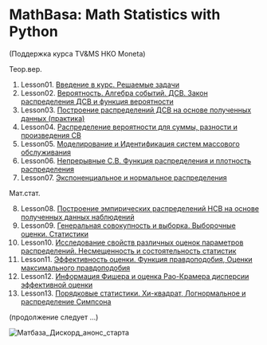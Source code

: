 # MathBasa: Math Statistics with Python
(Поддержка курса TV&MS НКО Moneta)  

Теор.вер.  

01. Lesson01. [Введение в курс. Решаемые задачи](https://github.com/garry-nn/repo1/tree/main/Lesson01)
02. Lesson02. [Вероятность. Алгебра событий. ДСВ. Закон распределения ДСВ и функция вероятности](https://github.com/garry-nn/repo1/tree/main/Lesson02) 
03. Lesson03. [Построение распределений ДСВ на основе полученных данных (практика)](https://github.com/garry-nn/repo1/tree/main/Lesson03) 
04. Lesson04. [Распределение вероятности для суммы, разности и произведения СВ](https://github.com/garry-nn/repo1/tree/main/Lesson04)
05. Lesson05. [Моделирование и Идентификация систем массового обслуживания](https://github.com/garry-nn/repo1/tree/main/Lesson05) 
06. Lesson06. [Непрерывные С.В. Функция распределения и плотность распределения](https://github.com/garry-nn/repo1/tree/main/Lesson06) 
07. Lesson07. [Экспоненциальное и нормальное распределения](https://github.com/garry-nn/repo1/tree/main/Lesson07)  

Мат.стат.  

08. Lesson08. [Построение эмпирических распределений НСВ на основе полученных данных наблюдений](https://github.com/garry-nn/repo1/tree/main/Lesson08) 
09. Lesson09. [Генеральная совокупность и выборка. Выборочные оценки. Статистики](https://github.com/garry-nn/repo1/tree/main/Lesson09) 
10. Lesson10. [Исследование свойств различных оценок параметров распределений. Несмещенность и состоятельность статистик](https://github.com/garry-nn/repo1/tree/main/Lesson10) 
11. Lesson11. [Эффективность оценки. Функция правдоподобия, Оценки максимального правдоподобия](https://github.com/garry-nn/repo1/tree/main/Lesson11) 
12. Lesson12. [Информация Фишера и оценка Рао-Крамера дисперсии эффективной оценки](https://github.com/garry-nn/repo1/tree/main/Lesson12) 
13. Lesson13. [Порядковые статистики. Хи-квадрат, Логнормальное и распределение Симпсона](https://github.com/garry-nn/repo1/tree/main/Lesson13) 
  
(продолжение следует ...)  

![Матбаза_Дискорд_анонс_старта](https://github.com/garry-nn/repo1/assets/102152292/2d2ddd04-606e-49a5-80a3-d02ae6d1b2e9)
